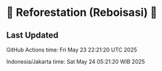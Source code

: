 
# 🌳 Reforestation (Reboisasi) 🌲

## Last Updated

GitHub Actions time: Fri May 23 22:21:20 UTC 2025

Indonesia/Jakarta time: Sat May 24 05:21:20 WIB 2025
